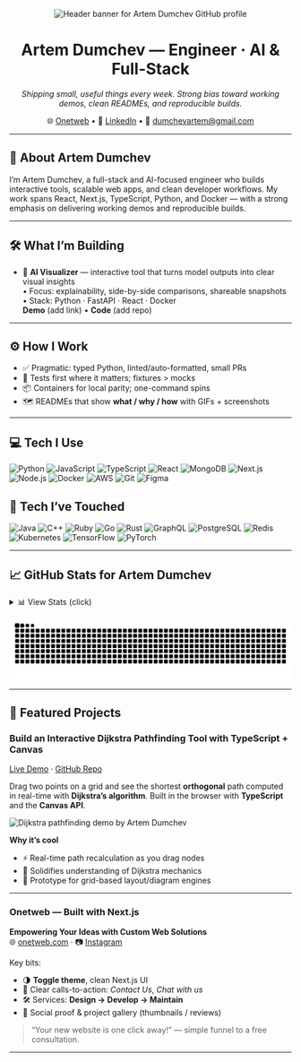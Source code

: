 <p align="center">
  <img src="https://capsule-render.vercel.app/api?text=Hey%20there!&animation=fadeIn&type=waving&color=gradient&height=120" alt="Header banner for Artem Dumchev GitHub profile" />
</p>

<h1 align="center">Artem Dumchev — Engineer · AI & Full-Stack</h1>

<p align="center">
  <em>Shipping small, useful things every week. Strong bias toward working demos, clean READMEs, and reproducible builds.</em>
</p>

<p align="center">
  🌐 <a href="https://onetweb.co.uk">Onetweb</a> • 
  💼 <a href="https://www.linkedin.com/in/artdumchev/">LinkedIn</a> • 
  📧 <a href="mailto:dumchevartem@gmail.com">dumchevartem@gmail.com</a>
</p>

---

## 👤 About Artem Dumchev
I’m Artem Dumchev, a full-stack and AI-focused engineer who builds interactive tools, scalable web apps, and clean developer workflows. My work spans React, Next.js, TypeScript, Python, and Docker — with a strong emphasis on delivering working demos and reproducible builds.  

---

## 🛠️ What I’m Building
- 🧠 **AI Visualizer** — interactive tool that turns model outputs into clear visual insights  
  • Focus: explainability, side-by-side comparisons, shareable snapshots  
  • Stack: Python · FastAPI · React · Docker  
  **Demo** (add link) • **Code** (add repo)

---

## ⚙️ How I Work
- ✅ Pragmatic: typed Python, linted/auto-formatted, small PRs  
- 🧪 Tests first where it matters; fixtures > mocks  
- 📦 Containers for local parity; one-command spins  
- 🗺️ READMEs that show **what / why / how** with GIFs + screenshots  

---
## 💻 Tech I Use
<p>
  <img height="28" src="https://cdn.jsdelivr.net/gh/devicons/devicon/icons/python/python-original.svg" alt="Python"/>
  <img height="28" src="https://cdn.jsdelivr.net/gh/devicons/devicon/icons/javascript/javascript-original.svg" alt="JavaScript"/>
  <img height="28" src="https://cdn.jsdelivr.net/gh/devicons/devicon/icons/typescript/typescript-original.svg" alt="TypeScript"/>
  <img height="28" src="https://cdn.jsdelivr.net/gh/devicons/devicon/icons/react/react-original.svg" alt="React"/>
  <img height="28" src="https://cdn.jsdelivr.net/gh/devicons/devicon/icons/mongodb/mongodb-original.svg" alt="MongoDB"/>
  <img height="28" src="https://cdn.jsdelivr.net/gh/devicons/devicon/icons/nextjs/nextjs-original.svg" alt="Next.js"/>
  <img height="28" src="https://cdn.jsdelivr.net/gh/devicons/devicon/icons/nodejs/nodejs-original.svg" alt="Node.js"/>
  <img height="28" src="https://cdn.jsdelivr.net/gh/devicons/devicon/icons/docker/docker-original.svg" alt="Docker"/>
  <img height="28" src="https://cdn.jsdelivr.net/gh/devicons/devicon/icons/amazonwebservices/amazonwebservices-original-wordmark.svg" alt="AWS"/>
  <img height="28" src="https://cdn.jsdelivr.net/gh/devicons/devicon/icons/git/git-original.svg" alt="Git"/>
  <img height="28" src="https://cdn.jsdelivr.net/gh/devicons/devicon/icons/figma/figma-original.svg" alt="Figma"/>
</p>

## 🧰 Tech I’ve Touched
<p>
  <img height="28" src="https://cdn.jsdelivr.net/gh/devicons/devicon/icons/java/java-original.svg" alt="Java"/>
  <img height="28" src="https://cdn.jsdelivr.net/gh/devicons/devicon/icons/cplusplus/cplusplus-original.svg" alt="C++"/>
  <img height="28" src="https://cdn.jsdelivr.net/gh/devicons/devicon/icons/ruby/ruby-original.svg" alt="Ruby"/>
  <img height="28" src="https://cdn.jsdelivr.net/gh/devicons/devicon/icons/go/go-original.svg" alt="Go"/>
  <img height="28" src="https://cdn.jsdelivr.net/gh/devicons/devicon/icons/rust/rust-original.svg" alt="Rust"/>
  <img height="28" src="https://cdn.jsdelivr.net/gh/devicons/devicon/icons/graphql/graphql-plain.svg" alt="GraphQL"/>
  <img height="28" src="https://cdn.jsdelivr.net/gh/devicons/devicon/icons/postgresql/postgresql-original.svg" alt="PostgreSQL"/>
  <img height="28" src="https://cdn.jsdelivr.net/gh/devicons/devicon/icons/redis/redis-original.svg" alt="Redis"/>
  <img height="28" src="https://cdn.jsdelivr.net/gh/devicons/devicon/icons/kubernetes/kubernetes-plain.svg" alt="Kubernetes"/>
  <img height="28" src="https://cdn.jsdelivr.net/gh/devicons/devicon/icons/tensorflow/tensorflow-original.svg" alt="TensorFlow"/>
  <img height="28" src="https://cdn.jsdelivr.net/gh/devicons/devicon/icons/pytorch/pytorch-original.svg" alt="PyTorch"/>
</p>


---

## 📈 GitHub Stats for Artem Dumchev
<details>
  <summary>📊 View Stats (click)</summary>
  <br/>

  <table>
    <tr>
      <td width="33%" align="center">
        <img src="https://github-readme-stats.vercel.app/api?username=artemdev9&show_icons=true" alt="GitHub stats for Artem Dumchev" height="150"/>
      </td>
      <td width="33%" align="center">
        <img src="https://github-readme-stats.vercel.app/api/top-langs/?username=artemdev9&layout=compact" alt="Top languages used by Artem Dumchev" height="150"/>
      </td>
      <td width="33%" align="center">
        <img src="https://github-readme-streak-stats.herokuapp.com/?user=artemdev9&theme=default" alt="GitHub streak stats for Artem Dumchev" height="150"/>
      </td>
    </tr>
  </table>

  <p align="center">
    <img src="https://github-readme-activity-graph.vercel.app/graph?username=artemdev9&theme=github-compact" alt="Contribution activity graph for Artem Dumchev" width="100%"/>
  </p>
</details>

<p align="center">
  <picture>
    <source media="(prefers-color-scheme: dark)" srcset="https://raw.githubusercontent.com/artemdev9/artemdev9/output/github-contribution-grid-snake-dark.svg">
    <img alt="GitHub contribution snake animation for Artem Dumchev" src="https://raw.githubusercontent.com/artemdev9/artemdev9/output/github-contribution-grid-snake.svg">
  </picture>
</p>

---

## 🚀 Featured Projects

### Build an Interactive Dijkstra Pathfinding Tool with TypeScript + Canvas
[Live Demo](https://orthogonal-pathfinder-canvas-ts.vercel.app/) · [GitHub Repo](https://github.com/artemdev9/orthogonal-pathfinder-canvas-ts)

Drag two points on a grid and see the shortest **orthogonal** path computed in real-time with **Dijkstra’s algorithm**. Built in the browser with **TypeScript** and the **Canvas API**.

<p>
  <img src="assets/dijkstra-demo.gif" alt="Dijkstra pathfinding demo by Artem Dumchev" width="600"/>
</p>

**Why it’s cool**  
- ⚡ Real-time path recalculation as you drag nodes  
- 🧭 Solidifies understanding of Dijkstra mechanics  
- 🧩 Prototype for grid-based layout/diagram engines  

---

### Onetweb — Built with Next.js
**Empowering Your Ideas with Custom Web Solutions**  
🌐 [onetweb.com](https://onetweb.com) · 📷 [Instagram](https://YOUR_INSTAGRAM_URL) 

Key bits:  
- 🌗 **Toggle theme**, clean Next.js UI  
- 💬 Clear calls-to-action: *Contact Us*, *Chat with us*  
- 🛠️ Services: **Design → Develop → Maintain**  
- 🧾 Social proof & project gallery (thumbnails / reviews)  

> “Your new website is one click away!” — simple funnel to a free consultation.  

---
